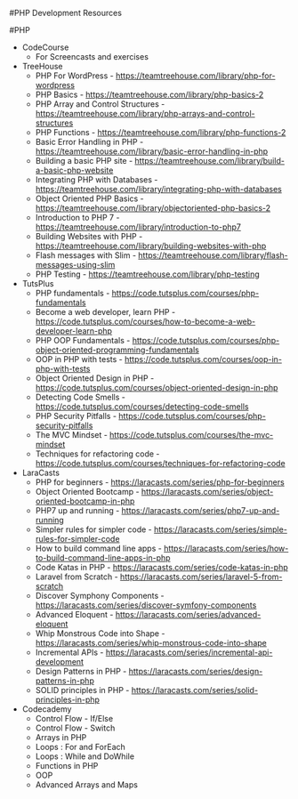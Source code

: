 #PHP Development Resources

#PHP
- CodeCourse
	- For Screencasts and exercises
- TreeHouse
	- PHP For WordPress - https://teamtreehouse.com/library/php-for-wordpress
	- PHP Basics - https://teamtreehouse.com/library/php-basics-2
	- PHP Array and Control Structures - https://teamtreehouse.com/library/php-arrays-and-control-structures
	- PHP Functions - https://teamtreehouse.com/library/php-functions-2
	- Basic Error Handling in PHP - https://teamtreehouse.com/library/basic-error-handling-in-php
	- Building a basic PHP site - https://teamtreehouse.com/library/build-a-basic-php-website
	- Integrating PHP with Databases - https://teamtreehouse.com/library/integrating-php-with-databases
	- Object Oriented PHP Basics - https://teamtreehouse.com/library/objectoriented-php-basics-2
	- Introduction to PHP 7 - https://teamtreehouse.com/library/introduction-to-php7
	- Building Websites with PHP - https://teamtreehouse.com/library/building-websites-with-php
	- Flash messages with Slim - https://teamtreehouse.com/library/flash-messages-using-slim
	- PHP Testing - https://teamtreehouse.com/library/php-testing
- TutsPlus
	- PHP fundamentals - https://code.tutsplus.com/courses/php-fundamentals
	- Become a web developer, learn PHP - https://code.tutsplus.com/courses/how-to-become-a-web-developer-learn-php
	- PHP OOP Fundamentals - https://code.tutsplus.com/courses/php-object-oriented-programming-fundamentals
	- OOP in PHP with tests - https://code.tutsplus.com/courses/oop-in-php-with-tests
	- Object Oriented Design in PHP - https://code.tutsplus.com/courses/object-oriented-design-in-php
	- Detecting Code Smells - https://code.tutsplus.com/courses/detecting-code-smells
	- PHP Security Pitfalls - https://code.tutsplus.com/courses/php-security-pitfalls
	- The MVC Mindset - https://code.tutsplus.com/courses/the-mvc-mindset
	- Techniques for refactoring code - https://code.tutsplus.com/courses/techniques-for-refactoring-code
- LaraCasts
	- PHP for beginners - https://laracasts.com/series/php-for-beginners
	- Object Oriented Bootcamp - https://laracasts.com/series/object-oriented-bootcamp-in-php
	- PHP7 up and running - https://laracasts.com/series/php7-up-and-running
	- Simpler rules for simpler code - https://laracasts.com/series/simple-rules-for-simpler-code
	- How to build command line apps - https://laracasts.com/series/how-to-build-command-line-apps-in-php
	- Code Katas in PHP - https://laracasts.com/series/code-katas-in-php
	- Laravel from Scratch - https://laracasts.com/series/laravel-5-from-scratch
	- Discover Symphony Components - https://laracasts.com/series/discover-symfony-components
	- Advanced Eloquent - https://laracasts.com/series/advanced-eloquent
	- Whip Monstrous Code into Shape - https://laracasts.com/series/whip-monstrous-code-into-shape
	- Incremental APIs - https://laracasts.com/series/incremental-api-development
	- Design Patterns in PHP - https://laracasts.com/series/design-patterns-in-php
	- SOLID principles in PHP - https://laracasts.com/series/solid-principles-in-php
- Codecademy
	- Control Flow - If/Else
	- Control Flow - Switch
	- Arrays in PHP
	- Loops : For and ForEach
	- Loops : While and DoWhile
	- Functions in PHP
	- OOP
	- Advanced Arrays and Maps